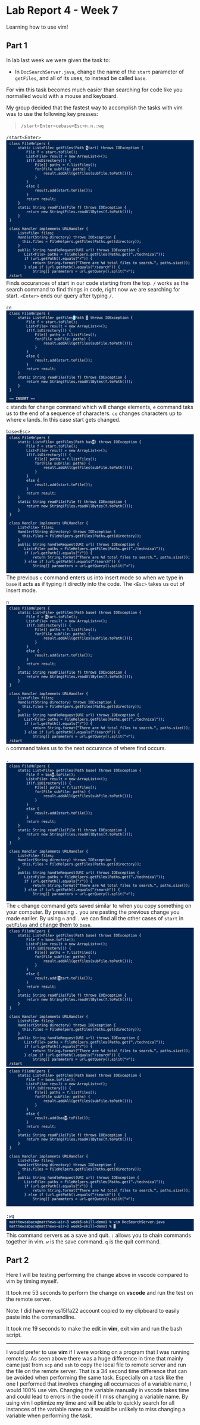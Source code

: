 # Lab Report 4 - Week 7
Learning how to use vim!
## Part 1
In lab last week we were given the task to: 
* In `DocSearchServer.java`, change the name of the `start` parameter of `getFiles`, and all of its uses, to instead be called `base`.

For vim this task becomes much easier than searching for code like you normalled would with a mouse and keyboard. 

My group decided that the fastest way to accomplish the tasks with vim was to use the following key presses:
>`/start<Enter>cebase<Esc>n.n.:wq`

`/start<Enter>` 
![Image](week-7-screenshots/step1.png)
Finds occurances of start in our code starting from the top. `/` works as the search command to find things in code, right now we are searching for start. `<Enter>` ends our query after typing `/`.

`ce` 
![Image](week-7-screenshots/ce.png)
`c` stands for change command which will change elements, `e` command taks us to the end of a sequence of characters. `ce` changes characters up to where `e` lands. In this case start gets changed.

`base<Esc>`
![Image](week-7-screenshots/base.png)
The previous `c` command enters us into insert mode so when we type in `base` it acts as if typing it directly into the code. The `<Esc>` takes us out of insert mode.

`n`
![Image](week-7-screenshots/n1.png)
`n` command takes us to the next occurance of where find occurs.

`.`
![Image](week-7-screenshots/period1.png)
The `c` change command gets saved similar to when you copy something on your computer. By pressing `.` you are pasting the previous change you made eariler. By using `n` and `.` we can find all the other cases of `start` in `getFiles` and change them to `base`.
![Image](week-7-screenshots/n2.png)
![Image](week-7-screenshots/period2.png)

`:wq`
![Image](week-7-screenshots/saveandquit.png)
This command servers as a save and quit. `:` allows you to chain commands together in vim. `w` is the save command. `q` is the quit command.

## Part 2
Here I will be testing performing the change above in vscode compared to vim by timing myself. 

It took me 53 seconds to perform the change on **vscode** and run the test on the remote server.

Note: I did have my cs15lfa22 account copied to my clipboard to easily paste into the commandline.

It took me 19 seconds to make the edit in **vim**, exit vim and run the bash script.

-------------------------
I would prefer to use **vim** if I were working on a program that I was running remotely. As seen above there was a huge difference in time that mainly came just from `scp` and `ssh` to copy the local file to remote server and run the file on the remote server. That is a 34 second time difference that can be avoided when performing the same task. Especially on a task like the one I performed that involves changing all occurnaces of a variable name, I would 100% use vim. Changing the variable manually in vscode takes time and could lead to errors in the code if I miss changing a variable name. By using vim I optimize my time and will be able to quickly search for all instances of the variable name so it would be unlikely to miss changing a variable when performing the task.



